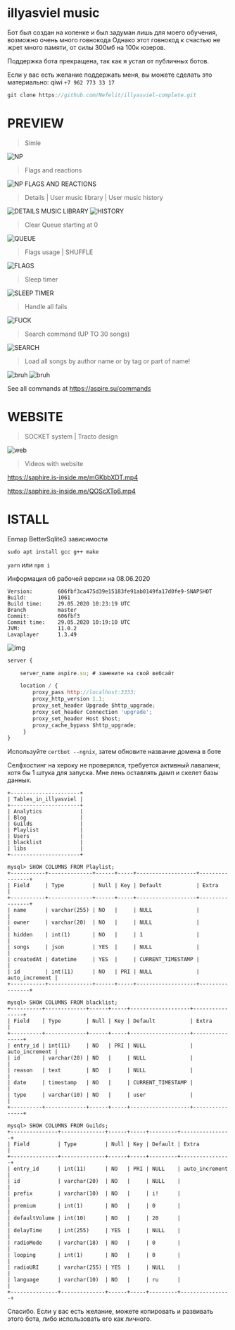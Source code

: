 # illyasviel music

Бот был создан на коленке и был задуман лишь для моего обучения, возможно очень много говнокода
Однако этот говнокод к счастью не жрет много памяти, от силы 300мб на 100к юзеров.

Поддержка бота прекращена, так как я устал от публичных ботов.

Если у вас есть желание поддержать меня, вы можете сделать это материально: qiwi `+7 962 773 33 17`


```js
git clone https://github.com/Nefelit/illyasviel-complete.git
```

# PREVIEW

> Simle 

![NP](https://nefelit.design/1a72674575d9e713.png)

> Flags and reactions

![NP FLAGS AND REACTIONS](https://nefelit.design/a498c7d1803441b3.png)


> Details | User music library | User music history

![DETAILS MUSIC LIBRARY](https://nefelit.design/66ebee1ad29d412a.png)
![HISTORY](https://nefelit.design/8765dd4818099735.png)

> Clear Queue starting at 0

![QUEUE](https://nefelit.design/406ec09642dd8c50.png)

> Flags usage | SHUFFLE

![FLAGS](https://nefelit.design/9664ade4e8a67445.png)

> Sleep timer

![SLEEP TIMER](https://nefelit.design/9b9a914407911690.png)

> Handle all fails

![FUCK](https://nefelit.design/3416ca05b2ee9315.png)

> Search command (UP TO 30 songs)

![SEARCH](https://nefelit.design/2e88bb3a6404d0b9.png)

> Load all songs by author name or by tag or part of name!

![bruh](https://nefelit.design/4e85e82bd6584838.png)
![bruh](https://nefelit.design/8b91c99a036b1ad6.png)

See all commands at https://aspire.su/commands


# WEBSITE

> SOCKET system | Tracto design

![web](https://nefelit.design/40d4ceeb4e3a0b12.png)

> Videos with website

https://saphire.is-inside.me/mGKbbXDT.mp4

https://saphire.is-inside.me/QOScXTo6.mp4

# ISTALL 

Enmap BetterSqlite3 зависимости 

```
sudo apt install gcc g++ make
```

`yarn` или `npm i`

Информация об рабочей версии на 08.06.2020

```
Version:        606fbf3ca475d39e15183fe91ab0149fa17d0fe9-SNAPSHOT
Build:          1061
Build time:     29.05.2020 10:23:19 UTC
Branch          master
Commit:         606fbf3
Commit time:    29.05.2020 10:19:10 UTC
JVM:            11.0.2
Lavaplayer      1.3.49
```

![img](https://media.discordapp.net/attachments/689087727131426892/719591796815953930/2020-06-08_23-39.png)

```js
server {

    server_name aspire.su; # замените на свой вебсайт

    location / {
        proxy_pass http://localhost:3333;
        proxy_http_version 1.1;
        proxy_set_header Upgrade $http_upgrade;
        proxy_set_header Connection 'upgrade';
        proxy_set_header Host $host;
        proxy_cache_bypass $http_upgrade;
     }
}
```
Используйте `certbot --ngnix`, затем обновите название домена в боте

Селфхостинг на хероку не проверялся, требуется активный лавалинк, хотя бы 1 штука для запуска.
Мне лень оставлять дамп и скелет базы данных.

```
+----------------------+
| Tables_in_illyasviel |
+----------------------+
| Analytics            |
| Blog                 |
| Guilds               |
| Playlist             |
| Users                |
| blacklist            |
| libs                 |
+----------------------+
```

```
mysql> SHOW COLUMNS FROM Playlist;
+-----------+--------------+------+-----+-------------------+----------------+
| Field     | Type         | Null | Key | Default           | Extra          |
+-----------+--------------+------+-----+-------------------+----------------+
| name      | varchar(255) | NO   |     | NULL              |                |
| owner     | varchar(20)  | NO   |     | NULL              |                |
| hidden    | int(1)       | NO   |     | 1                 |                |
| songs     | json         | YES  |     | NULL              |                |
| createdAt | datetime     | YES  |     | CURRENT_TIMESTAMP |                |
| id        | int(11)      | NO   | PRI | NULL              | auto_increment |
+-----------+--------------+------+-----+-------------------+----------------+
```


```
mysql> SHOW COLUMNS FROM blacklist;
+----------+-------------+------+-----+-------------------+----------------+
| Field    | Type        | Null | Key | Default           | Extra          |
+----------+-------------+------+-----+-------------------+----------------+
| entry_id | int(11)     | NO   | PRI | NULL              | auto_increment |
| id       | varchar(20) | NO   |     | NULL              |                |
| reason   | text        | NO   |     | NULL              |                |
| date     | timestamp   | NO   |     | CURRENT_TIMESTAMP |                |
| type     | varchar(10) | NO   |     | user              |                |
+----------+-------------+------+-----+-------------------+----------------+
```


```
mysql> SHOW COLUMNS FROM Guilds;
+---------------+--------------+------+-----+---------+----------------+
| Field         | Type         | Null | Key | Default | Extra          |
+---------------+--------------+------+-----+---------+----------------+
| entry_id      | int(11)      | NO   | PRI | NULL    | auto_increment |
| id            | varchar(20)  | NO   |     | NULL    |                |
| prefix        | varchar(10)  | NO   |     | i!      |                |
| premium       | int(1)       | NO   |     | 0       |                |
| defaultVolume | int(10)      | NO   |     | 20      |                |
| delayTime     | int(255)     | YES  |     | NULL    |                |
| radioMode     | varchar(18)  | NO   |     | 0       |                |
| looping       | int(1)       | NO   |     | 0       |                |
| radioURI      | varchar(255) | YES  |     | NULL    |                |
| language      | varchar(10)  | NO   |     | ru      |                |
+---------------+--------------+------+-----+---------+----------------+
```


Спасибо. Если у вас есть желание, можете копировать и развивать этого бота, либо использовать его как личного.
